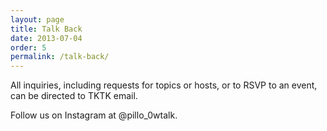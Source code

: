 ```yaml
---
layout: page
title: Talk Back
date: 2013-07-04
order: 5
permalink: /talk-back/
---
```


All inquiries, including requests for topics or hosts, or to RSVP to an event, can be directed to TKTK email.

Follow us on Instagram at @pillo_0wtalk.
